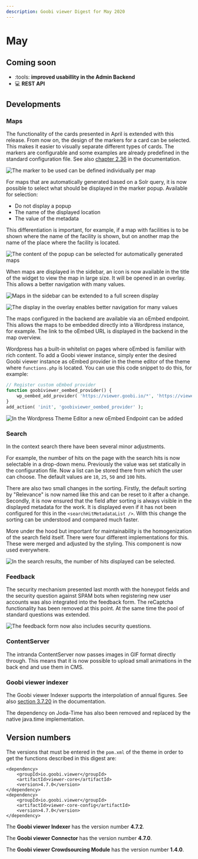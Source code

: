```yaml
---
description: Goobi viewer Digest for May 2020
---
```


# May

## Coming soon

* :tools: **improved usabillity in the Admin Backend**
* :computer: **REST API**

## Developments&#x20;

### Maps

The functionality of the cards presented in April is extended with this release. From now on, the design of the markers for a card can be selected. This makes it easier to visually separate different types of cards. The markers are configurable and some examples are already predefined in the standard configuration file. See also [chapter 2.36](https://docs.goobi.io/goobi-viewer-en/2/2.36) in the documentation.

![The marker to be used can be defined individually per map](../.gitbook/assets/2020-05\_maps\_overview.png)

For maps that are automatically generated based on a Solr query, it is now possible to select what should be displayed in the marker popup. Available for selection:

* Do not display a popup&#x20;
* The name of the displayed location
* The value of the metadata

This differentiation is important, for example, if a map with facilities is to be shown where the name of the facility is shown, but on another map the name of the place where the facility is located.

![The content of the popup can be selected for automatically generated maps](../.gitbook/assets/2020-05\_maps\_dropdown.png)

When maps are displayed in the sidebar, an icon is now available in the title of the widget to view the map in large size. It will be opened in an overlay. This allows a better navigation with many values.

![Maps in the sidebar can be extended to a full screen display](../.gitbook/assets/2020\_05-maps\_sidebar.png)

![The display in the overlay enables better navigation for many values](../.gitbook/assets/2020\_05-maps-overlay.png)

The maps configured in the backend are available via an oEmbed endpoint. This allows the maps to be embedded directly into a Wordpress instance, for example. The link to the oEmbed URL is displayed in the backend in the map overview.&#x20;

Wordpress has a built-in whitelist on pages where oEmbed is familiar with rich content. To add a Goobi viewer instance, simply enter the desired Goobi viewer instance as oEmbed provider in the theme editor of the theme where `functions.php` is located. You can use this code snippet to do this, for example:

```php
// Register custom oEmbed provider
function goobiviewer_oembed_provider() {
	wp_oembed_add_provider( 'https://viewer.goobi.io/*', 'https://viewer.goobi.io/oembed' );
}
add_action( 'init', 'goobiviewer_oembed_provider' );
```

![In the Wordpress Theme Editor a new oEmbed Endpoint can be added](../.gitbook/assets/2020\_05-wordpress-oembed-provider.png)

### Search

In the context search there have been several minor adjustments.&#x20;

For example, the number of hits on the page with the search hits is now selectable in a drop-down menu. Previously the value was set statically in the configuration file. Now a list can be stored there from which the user can choose. The default values are `10`, `25`, `50` and `100` hits.&#x20;

There are also two small changes in the sorting. Firstly, the default sorting by "Relevance" is now named like this and can be reset to it after a change. Secondly, it is now ensured that the field after sorting is always visible in the displayed metadata for the work. It is displayed even if it has not been configured for this in the `<searchHitMetadataList />`. With this change the sorting can be understood and compared much faster.&#x20;

More under the hood but important for maintainability is the homogenization of the search field itself. There were four different implementations for this. These were merged and adjusted by the styling. This component is now used everywhere.

![In the search results, the number of hits displayed can be selected.](../.gitbook/assets/2020\_05-hits-per-page-and-relevance.png)

### Feedback&#x20;

The security mechanism presented last month with the honeypot fields and the security question against SPAM bots when registering new user accounts was also integrated into the feedback form. The reCaptcha functionality has been removed at this point. At the same time the pool of standard questions was extended.

![The feedback form now also includes security questions.](../.gitbook/assets/2020-05\_feedback\_security\_question.png)

### ContentServer&#x20;

The intranda ContentServer now passes images in GIF format directly through. This means that it is now possible to upload small animations in the back end and use them in CMS.&#x20;

### Goobi viewer indexer&#x20;

The Goobi viewer Indexer supports the interpolation of annual figures. See also [section 3.7.20](https://docs.goobi.io/goobi-viewer-en/3/3.7#3-7-20-parameter-interpolateyears) in the documentation.&#x20;

The dependency on Joda-Time has also been removed and replaced by the native java.time implementation.

## Version numbers&#x20;

The versions that must be entered in the `pom.xml` of the theme in order to get the functions described in this digest are:

```markup
<dependency>
    <groupId>io.goobi.viewer</groupId>
    <artifactId>viewer-core</artifactId>
    <version>4.7.0</version>
</dependency>
<dependency>
    <groupId>io.goobi.viewer</groupId>
    <artifactId>viewer-core-config</artifactId>
    <version>4.7.0</version>
</dependency>
```

The **Goobi viewer Indexer** has the version number **4.7.2**.&#x20;

The **Goobi viewer Connector** has the version number **4.7.0**.

The **Goobi viewer Crowdsourcing Module** has the version number **1.4.0**.
